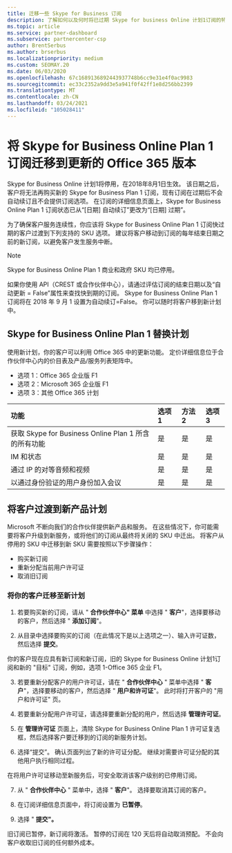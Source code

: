 ```yaml
---
title: 迁移一些 Skype for Business 订阅
description: 了解如何以及何时将已过期 Skype for business Online 计划1订阅的特定客户迁移到新的 Office 365 版本。
ms.topic: article
ms.service: partner-dashboard
ms.subservice: partnercenter-csp
author: BrentSerbus
ms.author: brserbus
ms.localizationpriority: medium
ms.custom: SEOMAY.20
ms.date: 06/03/2020
ms.openlocfilehash: 67c1689136892443937748b6cc9e31e4f0ac9983
ms.sourcegitcommit: ec33c2352a9dd3e5a941f0f42ff1e8d256bb2399
ms.translationtype: MT
ms.contentlocale: zh-CN
ms.lasthandoff: 03/24/2021
ms.locfileid: "105028411"
---
```

# <a name="migrate-skype-for-business-online-plan-1-subscriptions-to-newer-office-365-versions"></a>将 Skype for Business Online Plan 1 订阅迁移到更新的 Office 365 版本

Skype for Business Online 计划1将停用，在2018年8月1日生效。 该日期之后，客户将无法再购买新的 Skype for Business Plan 1 订阅，现有订阅在过期后不会自动续订且不会提供订阅选项。 在订阅的详细信息页面上，Skype for Business Online Plan 1 订阅状态已从“[日期] 自动续订”更改为“[日期] 过期”。  

为了确保客户服务连续性，你应该将 Skype for Business Online Plan 1 订阅快过期的客户过渡到下列支持的 SKU 选项。 建议将客户移动到订阅的每年结束日期之前的新订阅，以避免客户发生服务中断。 

>[!NOTE]
>Skype for Business Online Plan 1 商业和政府 SKU 均已停用。

如果你使用 API（CREST 或合作伙伴中心），请通过评估订阅的结束日期以及“自动更新 = False”属性来查找快到期的订阅。 Skype for Business Online Plan 1 订阅将在 2018 年 9 月 1 设置为自动续订=False。 你可以随时将客户移到新计划中。 

## <a name="skype-for-business-online-plan-1-replacement-plans"></a>Skype for Business Online Plan 1 替换计划

使用新计划，你的客户可以利用 Office 365 中的更新功能。 定价详细信息位于合作伙伴中心内的价目表及产品/服务列表矩阵中。 

- 选项 1：Office 365 企业版 F1
- 选项 2：Microsoft 365 企业版 F1
- 选项 3：其他 Office 365 计划

|**功能**    |**选项 1**   |**方法 2**   |**选项3**   |
|:-----------------|:-----------------|:-------------|:------------|
|获取 Skype for Business Online Plan 1 所含的所有功能|是   |是   |是   |
|IM 和状态 |是   |是   |是   |
|通过 IP 的对等音频和视频|是   |是   |是   
|以通过身份验证的用户身份加入会议| 是   |是   |是   |

## <a name="transition-customers-to-new-product-plans"></a>将客户过渡到新产品计划

Microsoft 不断向我们的合作伙伴提供新产品和服务。 在这些情况下，你可能需要将客户升级到新服务，或将他们的订阅从最终将关闭的 SKU 中迁出。 将客户从停用的 SKU 中迁移到新 SKU 需要按照以下步骤操作：

- 购买新订阅
- 重新分配当前用户许可证
- 取消旧订阅

### <a name="migrate-your-customers-to-new-plans"></a>将你的客户迁移至新计划

1. 若要购买新的订阅，请从 " **合作伙伴中心" 菜单** 中选择 " **客户**"，选择要移动的客户，然后选择 " **添加订阅**"。

2. 从目录中选择要购买的订阅（在此情况下是以上选项之一）、输入许可证数，然后选择 **提交**。 

你的客户现在应具有新订阅和新订阅，旧的 Skype for Business Online 计划1订阅和新的 "目标" 订阅，例如，选项 1-Office 365 企业 F1。

3. 若要重新分配客户的用户许可证，请在 " **合作伙伴中心** " 菜单中选择 " **客户**"，选择要移动的客户，然后选择 " **用户和许可证**"。 此时将打开客户的 "用户和许可证" 页。

4. 若要重新分配用户许可证，请选择要重新分配的用户，然后选择 **管理许可证**。

5. 在 **管理许可证** 页面上，清除 Skype for Business Online Plan 1 许可证复选框，然后选择客户要迁移到的订阅的新服务计划。

6. 选择“提交”。 确认页面列出了新的许可证分配。 继续对需要许可证分配的其他用户执行相同过程。

在将用户许可证移动至新服务后，可安全取消该客户级别的已停用订阅。

7. 从 " **合作伙伴中心** " 菜单中，选择 " **客户**"。 选择要取消其订阅的客户。

8. 在订阅详细信息页面中，将订阅设置为 **已暂停**。

9. 选择 " **提交"。**

旧订阅已暂停，新订阅将激活。 暂停的订阅在 120 天后将自动取消预配。 不会向客户收取旧订阅的任何额外成本。

